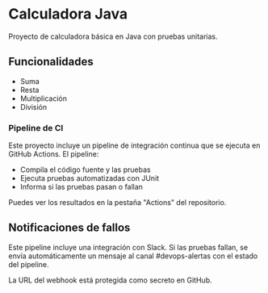 # Calculadora Java

Proyecto de calculadora básica en Java con pruebas unitarias.

## Funcionalidades
- Suma
- Resta  
- Multiplicación
- División

### Pipeline de CI

Este proyecto incluye un pipeline de integración continua que se ejecuta en GitHub Actions. El pipeline:

- Compila el código fuente y las pruebas
- Ejecuta pruebas automatizadas con JUnit
- Informa si las pruebas pasan o fallan

Puedes ver los resultados en la pestaña "Actions" del repositorio.

## Notificaciones de fallos

Este pipeline incluye una integración con Slack. Si las pruebas fallan, se envía automáticamente un mensaje al canal #devops-alertas con el estado del pipeline.

La URL del webhook está protegida como secreto en GitHub.